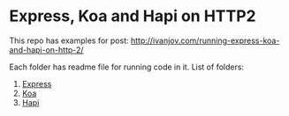# Express, Koa and Hapi on HTTP2

This repo has examples for post: http://ivanjov.com/running-express-koa-and-hapi-on-http-2/

Each folder has readme file for running code in it. List of folders:

1. [Express](https://github.com/IvanJov/node-on-http2/tree/master/express)
2. [Koa](https://github.com/IvanJov/node-on-http2/tree/master/koa)
3. [Hapi](https://github.com/IvanJov/node-on-http2/tree/master/hapi)
